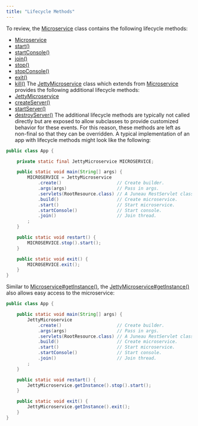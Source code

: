 ```yaml
---
title: "Lifecycle Methods"
---
```


To review, the [Microservice](../apidocs/org/apache/juneau/microservice/Microservice.html) class contains the following lifecycle methods:
- [Microservice](../apidocs/org/apache/juneau/microservice/Microservice.html)
- [start()](../apidocs/org/apache/juneau/microservice/Microservice.html#start())
- [startConsole()](../apidocs/org/apache/juneau/microservice/Microservice.html#startConsole())
- [join()](../apidocs/org/apache/juneau/microservice/Microservice.html#join())
- [stop()](../apidocs/org/apache/juneau/microservice/Microservice.html#stop())
- [stopConsole()](../apidocs/org/apache/juneau/microservice/Microservice.html#stopConsole())
- [exit()](../apidocs/org/apache/juneau/microservice/Microservice.html#exit())
- [kill()](../apidocs/org/apache/juneau/microservice/Microservice.html#kill())
The [JettyMicroservice](../apidocs/org/apache/juneau/microservice/jetty/JettyMicroservice.html) class which extends from [Microservice](../apidocs/org/apache/juneau/microservice/Microservice.html)
provides the following additional lifecycle methods:
- [JettyMicroservice](../apidocs/org/apache/juneau/microservice/jetty/JettyMicroservice.html)
- [createServer()](../apidocs/org/apache/juneau/microservice/jetty/JettyMicroservice.html#createServer())
- [startServer()](../apidocs/org/apache/juneau/microservice/jetty/JettyMicroservice.html#startServer())
- [destroyServer()](../apidocs/org/apache/juneau/microservice/jetty/JettyMicroservice.html#destroyServer())
The additional lifecycle methods are typically not called directly but are exposed to allow subclasses to
provide customized behavior for these events.
For this reason, these methods are left as non-final so that they can be overridden.
A typical implementation of an app with lifecycle methods might look like the following:
```java
public class App {

    private static final JettyMicroservice MICROSERVICE;

    public static void main(String[] args) {
        MICROSERVICE = JettyMicroservice
            .create()                     // Create builder.
            .args(args)                   // Pass in args.
            .servlets(RootResource.class) // A Juneau RestServlet class.
            .build()                      // Create microservice.
            .start()                      // Start microservice.
            .startConsole()               // Start console.
            .join()                       // Join thread.
        ;
    }

    public static void restart() {
        MICROSERVICE.stop().start();
    }

    public static void exit() {
        MICROSERVICE.exit();
    }
}
```
Similar to [Microservice#getInstance()](../apidocs/org/apache/juneau/microservice/Microservice.html#getInstance()), the [JettyMicroservice#getInstance()](../apidocs/org/apache/juneau/microservice/jetty/JettyMicroservice.html#getInstance())
also allows easy access to the microservice:
```java
public class App {

    public static void main(String[] args) {
        JettyMicroservice
            .create()                     // Create builder.
            .args(args)                   // Pass in args.
            .servlets(RootResource.class) // A Juneau RestServlet class.
            .build()                      // Create microservice.
            .start()                      // Start microservice.
            .startConsole()               // Start console.
            .join()                       // Join thread.
        ;
    }

    public static void restart() {
        JettyMicroservice.getInstance().stop().start();
    }

    public static void exit() {
        JettyMicroservice.getInstance().exit();
    }
}
```